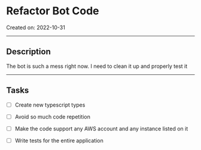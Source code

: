 # Refactor Bot Code
Created on: 2022-10-31

---

## Description

The bot is such a mess right now. I need to clean it up and properly test it

----

## Tasks

- [ ] Create new typescript types 
- [ ] Avoid so much code repetition 
- [ ] Make the code support any AWS account and any instance listed on it 
- [ ] Write tests for the entire application 

